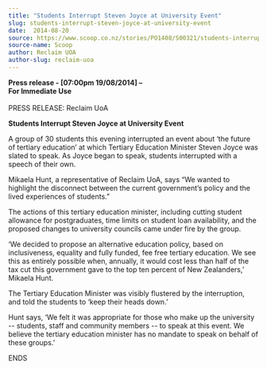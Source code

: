 ```yaml
---
title: "Students Interrupt Steven Joyce at University Event"
slug: students-interrupt-steven-joyce-at-university-event
date:  2014-08-20
source: https://www.scoop.co.nz/stories/PO1408/S00321/students-interrupt-steven-joyce-at-university-event.htm
source-name: Scoop
author: Reclaim UOA
author-slug: reclaim-uoa
---
```


<p><strong>Press release - [07:00pm 19/08/2014] –
</strong><br><strong>For Immediate
Use</strong><br><strong></strong><br>PRESS RELEASE: Reclaim
UoA</p>

<p><strong>Students Interrupt Steven Joyce at University
Event</strong></p>

<p>A group of 30 students this evening
interrupted an event about ‘the future of tertiary
education’ at which Tertiary Education Minister Steven
Joyce was slated to speak. As Joyce began to speak, students
interrupted with a speech of their own.<p>

<p>Mikaela Hunt, a
representative of Reclaim UoA, says “We wanted to
highlight the disconnect between the current government’s
policy and the lived experiences of students.”<p>

<p>The
actions of this tertiary education minister, including
cutting student allowance for postgraduates, time limits on
student loan availability, and the proposed changes to
university councils came under fire by the group.</p>

<p>‘We
decided to propose an alternative education policy, based on
inclusiveness, equality and fully funded, fee free tertiary
education. We see this as entirely possible when, annually,
it would cost less than half of the tax cut this government
gave to the top ten percent of New Zealanders,’ Mikaela
Hunt.</p>

<p>The Tertiary Education Minister was visibly
flustered by the interruption, and told the students to
‘keep their heads down.’<p>

<p>Hunt says, ‘We felt it was
appropriate for those who make up the university --
students, staff and community members -- to speak at this
event. We believe the tertiary education minister has no
mandate to speak on behalf of these
groups.’</p>

<p>ENDS<br><p>